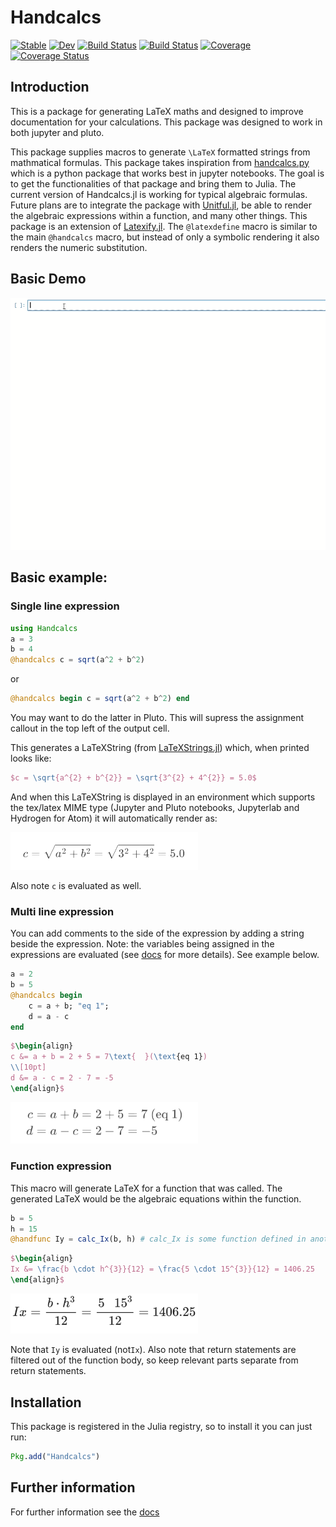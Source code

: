 # Handcalcs

[![Stable](https://img.shields.io/badge/docs-stable-blue.svg)](https://co1emi11er2.github.io/Handcalcs.jl/stable/)
[![Dev](https://img.shields.io/badge/docs-dev-blue.svg)](https://co1emi11er2.github.io/Handcalcs.jl/dev/)
[![Build Status](https://github.com/co1emi11er2/Handcalcs.jl/actions/workflows/CI.yml/badge.svg?branch=master)](https://github.com/co1emi11er2/Handcalcs.jl/actions/workflows/CI.yml?query=branch%3Amaster)
[![Build Status](https://ci.appveyor.com/api/projects/status/github/co1emi11er2/Handcalcs.jl?svg=true)](https://ci.appveyor.com/project/co1emi11er2/Handcalcs-jl)
[![Coverage](https://codecov.io/gh/co1emi11er2/Handcalcs.jl/branch/master/graph/badge.svg)](https://codecov.io/gh/co1emi11er2/Handcalcs.jl)
[![Coverage Status](https://coveralls.io/repos/github/co1emi11er2/Handcalcs.jl/badge.svg?branch=master)](https://coveralls.io/github/co1emi11er2/Handcalcs.jl?branch=master)

## Introduction

This is a package for generating LaTeX maths and designed to improve documentation for your calculations. This package was designed to work in both jupyter and pluto.

This package supplies macros to generate ``\LaTeX`` formatted strings from mathmatical formulas. This package takes inspiration from [handcalcs.py](https://github.com/connorferster/handcalcs) which is a python package that works best in jupyter notebooks. The goal is to get the functionalities of that package and bring them to Julia. The current version of Handcalcs.jl is working for typical algebraic formulas. Future plans are to integrate the package with [Unitful.jl](https://painterqubits.github.io/Unitful.jl/stable/), be able to render the algebraic expressions within a function, and many other things. This package is an extension of [Latexify.jl](https://github.com/korsbo/Latexify.jl). The `@latexdefine` macro is similar to the main `@handcalcs` macro, but instead of only a symbolic rendering it also renders the numeric substitution.

## Basic Demo
![handcalc demo](/assets/handcalcs_demo.gif)

## Basic example:
### Single line expression
```julia
using Handcalcs
a = 3
b = 4
@handcalcs c = sqrt(a^2 + b^2)
```
or
```julia
@handcalcs begin c = sqrt(a^2 + b^2) end
```
You may want to do the latter in Pluto. This will supress the assignment callout in the top left of the output cell.

This generates a LaTeXString (from
[LaTeXStrings.jl](https://github.com/stevengj/LaTeXStrings.jl)) which, when
printed looks like:
```LaTeX
$c = \sqrt{a^{2} + b^{2}} = \sqrt{3^{2} + 4^{2}} = 5.0$
```

And when this LaTeXString is displayed in an environment which supports the
tex/latex MIME type (Jupyter and Pluto notebooks, Jupyterlab and Hydrogen for
Atom) it will automatically render as:

[<img src="./assets/handcalc_latex_render.png" width="300"/>](image.png)

Also note `c` is evaluated as well.

### Multi line expression

You can add comments to the side of the expression by adding a string beside the expression. Note: the variables being assigned in the expressions are evaluated (see [docs](https://co1emi11er2.github.io/Handcalcs.jl/stable/) for more details). See example below.

```julia
a = 2
b = 5
@handcalcs begin 
    c = a + b; "eq 1";
    d = a - c
end
```

```LaTeX
$\begin{align}
c &= a + b = 2 + 5 = 7\text{  }(\text{eq 1})
\\[10pt]
d &= a - c = 2 - 7 = -5
\end{align}$
```

[<img src="./assets/handcalcs_latex_render.png" width="300"/>](image.png)

### Function expression

This macro will generate LaTeX for a function that was called. The generated LaTeX would be the algebraic equations within the function.

```julia
b = 5
h = 15
@handfunc Iy = calc_Ix(b, h) # calc_Ix is some function defined in another package
```

```LaTeX
$\begin{align}
Ix &= \frac{b \cdot h^{3}}{12} = \frac{5 \cdot 15^{3}}{12} = 1406.25
\end{align}$
```

[<img src="./assets/handfunc_latex_render_remove.png" width="300"/>](image.png)

Note that `Iy` is evaluated (not`Ix`). Also note that return statements are filtered out of the function body, so keep relevant parts separate from return statements.
## Installation
This package is registered in the Julia registry, so to install it you can just
run:

```julia
Pkg.add("Handcalcs")
```

## Further information
For further information see the [docs](https://co1emi11er2.github.io/Handcalcs.jl/stable/)
